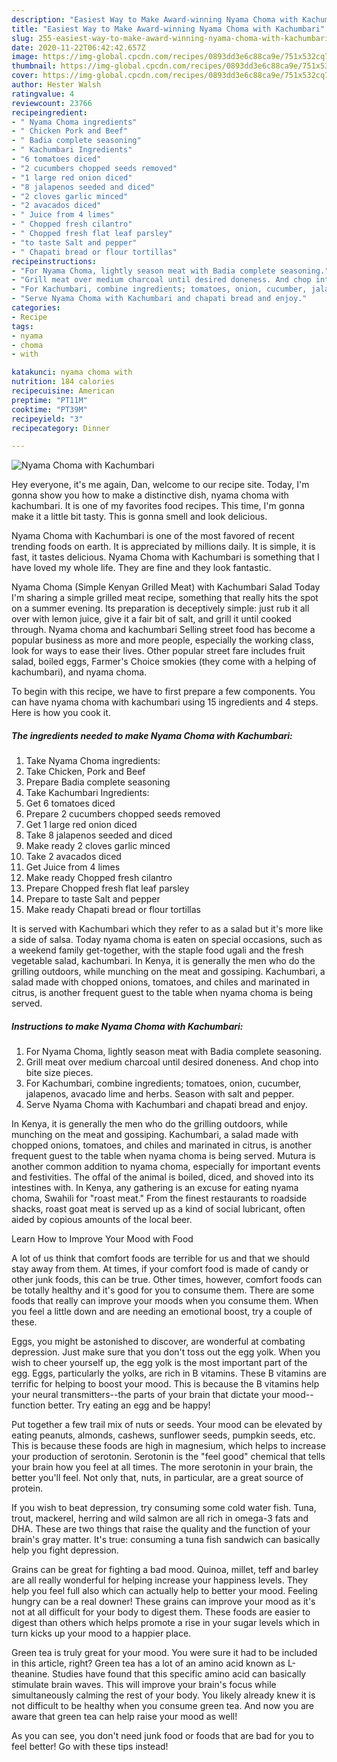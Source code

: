 ```yaml
---
description: "Easiest Way to Make Award-winning Nyama Choma with Kachumbari"
title: "Easiest Way to Make Award-winning Nyama Choma with Kachumbari"
slug: 255-easiest-way-to-make-award-winning-nyama-choma-with-kachumbari
date: 2020-11-22T06:42:42.657Z
image: https://img-global.cpcdn.com/recipes/0893dd3e6c88ca9e/751x532cq70/nyama-choma-with-kachumbari-recipe-main-photo.jpg
thumbnail: https://img-global.cpcdn.com/recipes/0893dd3e6c88ca9e/751x532cq70/nyama-choma-with-kachumbari-recipe-main-photo.jpg
cover: https://img-global.cpcdn.com/recipes/0893dd3e6c88ca9e/751x532cq70/nyama-choma-with-kachumbari-recipe-main-photo.jpg
author: Hester Walsh
ratingvalue: 4
reviewcount: 23766
recipeingredient:
- " Nyama Choma ingredients"
- " Chicken Pork and Beef"
- " Badia complete seasoning"
- " Kachumbari Ingredients"
- "6 tomatoes diced"
- "2 cucumbers chopped seeds removed"
- "1 large red onion diced"
- "8 jalapenos seeded and diced"
- "2 cloves garlic minced"
- "2 avacados diced"
- " Juice from 4 limes"
- " Chopped fresh cilantro"
- " Chopped fresh flat leaf parsley"
- "to taste Salt and pepper"
- " Chapati bread or flour tortillas"
recipeinstructions:
- "For Nyama Choma, lightly season meat with Badia complete seasoning."
- "Grill meat over medium charcoal until desired doneness. And chop into bite size pieces."
- "For Kachumbari, combine ingredients; tomatoes, onion, cucumber, jalapenos, avacado lime and herbs. Season with salt and pepper."
- "Serve Nyama Choma with Kachumbari and chapati bread and enjoy."
categories:
- Recipe
tags:
- nyama
- choma
- with

katakunci: nyama choma with 
nutrition: 184 calories
recipecuisine: American
preptime: "PT11M"
cooktime: "PT39M"
recipeyield: "3"
recipecategory: Dinner

---
```



![Nyama Choma with Kachumbari](https://img-global.cpcdn.com/recipes/0893dd3e6c88ca9e/751x532cq70/nyama-choma-with-kachumbari-recipe-main-photo.jpg)

Hey everyone, it's me again, Dan, welcome to our recipe site. Today, I'm gonna show you how to make a distinctive dish, nyama choma with kachumbari. It is one of my favorites food recipes. This time, I'm gonna make it a little bit tasty. This is gonna smell and look delicious.

Nyama Choma with Kachumbari is one of the most favored of recent trending foods on earth. It is appreciated by millions daily. It is simple, it is fast, it tastes delicious. Nyama Choma with Kachumbari is something that I have loved my whole life. They are fine and they look fantastic.

Nyama Choma (Simple Kenyan Grilled Meat) with Kachumbari Salad Today I&#39;m sharing a simple grilled meat recipe, something that really hits the spot on a summer evening. Its preparation is deceptively simple: just rub it all over with lemon juice, give it a fair bit of salt, and grill it until cooked through. Nyama choma and kachumbari Selling street food has become a popular business as more and more people, especially the working class, look for ways to ease their lives. Other popular street fare includes fruit salad, boiled eggs, Farmer&#39;s Choice smokies (they come with a helping of kachumbari), and nyama choma.


To begin with this recipe, we have to first prepare a few components. You can have nyama choma with kachumbari using 15 ingredients and 4 steps. Here is how you cook it.

<!--inarticleads1-->

##### The ingredients needed to make Nyama Choma with Kachumbari:

1. Take  Nyama Choma ingredients:
1. Take  Chicken, Pork and Beef
1. Prepare  Badia complete seasoning
1. Take  Kachumbari Ingredients:
1. Get 6 tomatoes diced
1. Prepare 2 cucumbers chopped seeds removed
1. Get 1 large red onion diced
1. Take 8 jalapenos seeded and diced
1. Make ready 2 cloves garlic minced
1. Take 2 avacados diced
1. Get  Juice from 4 limes
1. Make ready  Chopped fresh cilantro
1. Prepare  Chopped fresh flat leaf parsley
1. Prepare to taste Salt and pepper
1. Make ready  Chapati bread or flour tortillas


It is served with Kachumbari which they refer to as a salad but it&#39;s more like a side of salsa. Today nyama choma is eaten on special occasions, such as a weekend family get-together, with the staple food ugali and the fresh vegetable salad, kachumbari. In Kenya, it is generally the men who do the grilling outdoors, while munching on the meat and gossiping. Kachumbari, a salad made with chopped onions, tomatoes, and chiles and marinated in citrus, is another frequent guest to the table when nyama choma is being served. 

<!--inarticleads2-->

##### Instructions to make Nyama Choma with Kachumbari:

1. For Nyama Choma, lightly season meat with Badia complete seasoning.
1. Grill meat over medium charcoal until desired doneness. And chop into bite size pieces.
1. For Kachumbari, combine ingredients; tomatoes, onion, cucumber, jalapenos, avacado lime and herbs. Season with salt and pepper.
1. Serve Nyama Choma with Kachumbari and chapati bread and enjoy.


In Kenya, it is generally the men who do the grilling outdoors, while munching on the meat and gossiping. Kachumbari, a salad made with chopped onions, tomatoes, and chiles and marinated in citrus, is another frequent guest to the table when nyama choma is being served. Mutura is another common addition to nyama choma, especially for important events and festivities. The offal of the animal is boiled, diced, and shoved into its intestines with. In Kenya, any gathering is an excuse for eating nyama choma, Swahili for &#34;roast meat.&#34; From the finest restaurants to roadside shacks, roast goat meat is served up as a kind of social lubricant, often aided by copious amounts of the local beer. 

Learn How to Improve Your Mood with Food


A lot of us think that comfort foods are terrible for us and that we should stay away from them. At times, if your comfort food is made of candy or other junk foods, this can be true. Other times, however, comfort foods can be totally healthy and it's good for you to consume them. There are some foods that really can improve your moods when you consume them. When you feel a little down and are needing an emotional boost, try a couple of these.

Eggs, you might be astonished to discover, are wonderful at combating depression. Just make sure that you don't toss out the egg yolk. When you wish to cheer yourself up, the egg yolk is the most important part of the egg. Eggs, particularly the yolks, are rich in B vitamins. These B vitamins are terrific for helping to boost your mood. This is because the B vitamins help your neural transmitters--the parts of your brain that dictate your mood--function better. Try eating an egg and be happy!

Put together a few trail mix of nuts or seeds. Your mood can be elevated by eating peanuts, almonds, cashews, sunflower seeds, pumpkin seeds, etc. This is because these foods are high in magnesium, which helps to increase your production of serotonin. Serotonin is the "feel good" chemical that tells your brain how you feel at all times. The more serotonin in your brain, the better you'll feel. Not only that, nuts, in particular, are a great source of protein.

If you wish to beat depression, try consuming some cold water fish. Tuna, trout, mackerel, herring and wild salmon are all rich in omega-3 fats and DHA. These are two things that raise the quality and the function of your brain's gray matter. It's true: consuming a tuna fish sandwich can basically help you fight depression. 

Grains can be great for fighting a bad mood. Quinoa, millet, teff and barley are all really wonderful for helping increase your happiness levels. They help you feel full also which can actually help to better your mood. Feeling hungry can be a real downer! These grains can improve your mood as it's not at all difficult for your body to digest them. These foods are easier to digest than others which helps promote a rise in your sugar levels which in turn kicks up your mood to a happier place.

Green tea is truly great for your mood. You were sure it had to be included in this article, right? Green tea has a lot of an amino acid known as L-theanine. Studies have found that this specific amino acid can basically stimulate brain waves. This will improve your brain's focus while simultaneously calming the rest of your body. You likely already knew it is not difficult to be healthy when you consume green tea. And now you are aware that green tea can help raise your mood as well!

As you can see, you don't need junk food or foods that are bad for you to feel better! Go  with  these tips  instead!

